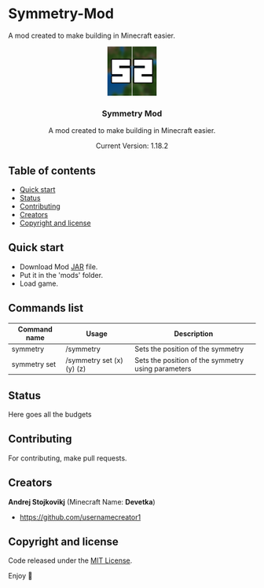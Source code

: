 # Symmetry-Mod
A mod created to make building in Minecraft easier.

<p align="center">
  <a href="https://github.com/AndrejStojkovic/Symmetry-Mod">
    <img src="symmetrymod.png" alt="Logo" width=100 height=100>
  </a>

  <h3 align="center">Symmetry Mod</h3>

  <p align="center">A mod created to make building in Minecraft easier.</p>
  <p align="center">Current Version: 1.18.2</p>
</p>


## Table of contents

- [Quick start](#quick-start)
- [Status](#status)
- [Contributing](#contributing)
- [Creators](#creators)
- [Copyright and license](#copyright-and-license)


## Quick start

- Download Mod [JAR](https://github.com/AndrejStojkovic/Symmetry-Mod/releases/download/Releases/symmetry-1.0.jar) file.
- Put it in the 'mods' folder.
- Load game.

## Commands list

| Command name | Usage | Description |
|--------------|-------|-------------|
| symmetry     | /symmetry   | Sets the position of the symmetry |
| symmetry set | /symmetry set (x) (y) (z)     | Sets the position of the symmetry using parameters |


## Status

Here goes all the budgets

## Contributing

For contributing, make pull requests.

## Creators

**Andrej Stojkovikj** (Minecraft Name: **Devetka**)

- <https://github.com/usernamecreator1>

## Copyright and license

Code released under the [MIT License](https://github.com/AndrejStojkovic/Symmetry-Mod/blob/master/LICENSE).

Enjoy :metal:
